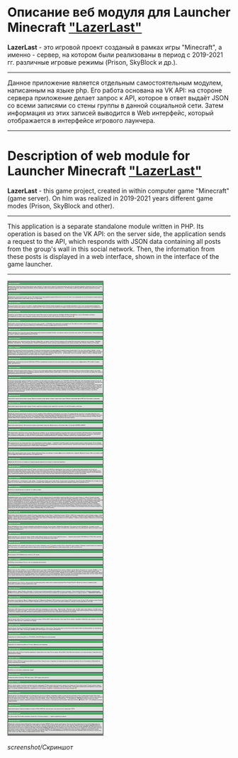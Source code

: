 # Описание веб модуля для Launcher Minecraft ["LazerLast"](https://vk.com/lazerlast)

**LazerLast** - это игровой проект созданый в рамках игры "Minecraft", а именно - сервер, на котором были реализованы в период с 2019-2021 гг. различные игровые режимы (Prison, SkyBlock и др.).

---

Данное приложение является отдельным самостоятельным модулем, написанным на языке php. Его работа основана на VK API: на стороне сервера приложение делает запрос к API, которое в ответ выдаёт JSON со всеми записями со стены группы в данной социальной сети. Затем информация из этих записей выводится в Web интерфейс, который отображается в интерфейсе игрового лаунчера.

---

# Description of web module for Launcher Minecraft ["LazerLast"](https://vk.com/lazerlast)

**LazerLast** - this game project, created in within computer game "Minecraft" (game server). On him was realized in 2019-2021 years different game modes (Prison, SkyBlock and other).

---

This application is a separate standalone module written in PHP. Its operation is based on the VK API: on the server side, the application sends a request to the API, which responds with JSON data containing all posts from the group's wall in this social network. Then, the information from these posts is displayed in a web interface, shown in the interface of the game launcher.

---

![screenshot/Скриншот](./MediaFiles/Screenshots/1.jpg)

*screenshot/Скриншот*
